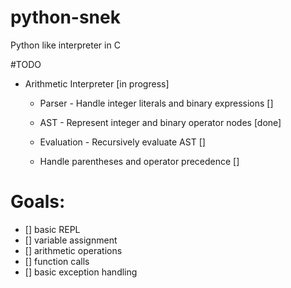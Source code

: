 # python-snek
Python like interpreter in C

#TODO
- Arithmetic Interpreter [in progress]

    - Parser - Handle integer literals and binary expressions []

    - AST - Represent integer and binary operator nodes [done]

    - Evaluation - Recursively evaluate AST []

    - Handle parentheses and operator precedence []

# Goals:
- [] basic REPL
- [] variable assignment
- [] arithmetic operations
- [] function calls
- [] basic exception handling
